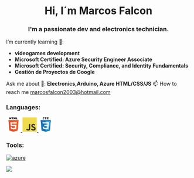 <h1 align="center">Hi, I´m Marcos Falcon</h1>
<h3 align="center">I'm a passionate dev and electronics technician.</h3>

I’m currently learning 📘:
- **videogames development**
- **Microsoft Certified: Azure Security Engineer Associate**
- **Microsoft Certified: Security, Compliance, and Identity Fundamentals**
- **Gestión de Proyectos de Google**

Ask me about 💬: **Electronics,Arduino, Azure HTML/CSS/JS**
📫 How to reach me marcosfalcon2003@hotmail.com



<h3 align="left">Languages:</h3>
<p align="left">
<a href="https://www.w3.org/html/" target="_blank" rel="noreferrer"> <img src="https://raw.githubusercontent.com/devicons/devicon/master/icons/html5/html5-original-wordmark.svg" alt="html5" width="40" height="40"/> </a>
<a href="https://developer.mozilla.org/en-US/docs/Web/JavaScript" target="_blank" rel="noreferrer"> <img src="https://raw.githubusercontent.com/devicons/devicon/master/icons/javascript/javascript-original.svg" alt="javascript" width="40" height="40"/> </a>
<a href="https://www.w3schools.com/css/" target="_blank" rel="noreferrer"> <img src="https://raw.githubusercontent.com/devicons/devicon/master/icons/css3/css3-original-wordmark.svg" alt="css3" width="40" height="40"/> </a>
</p>



<h3 align="left">Tools:</h3>
<p align="left">
<a href="https://azure.microsoft.com/en-in/" target="_blank" rel="noreferrer"> <img src="https://www.vectorlogo.zone/logos/microsoft_azure/microsoft_azure-icon.svg" alt="azure" width="40" height="40"/> </a>

</p>


<p><img align="left" src="https://github-readme-stats.vercel.app/api/top-langs?username=MarcosFalcon343&show_icons=true&locale=en&layout=compact"  /></p>
